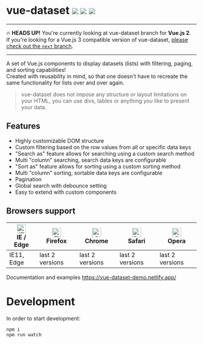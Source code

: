 # vue-dataset <a href="https://npm.im/vue-dataset"><img src="https://badgen.net/npm/v/vue-dataset"></a> ![](https://img.badgesize.io/kouts/vue-dataset/master/dist/umd/VueDataset.min.js.svg) ![](https://img.badgesize.io/kouts/vue-dataset/master/dist/umd/VueDataset.min.js.svg?compression=gzip)


---

:fire: **HEADS UP!** You're currently looking at vue-dataset branch for **Vue.js 2**.  
If you're looking for a Vue.js 3 compatible version of vue-dataset, [please check out the `next` branch](https://github.com/kouts/vue-dataset/tree/next).

---

A set of Vue.js components to display datasets (lists) with filtering, paging, and sorting capabilities!  
Created with reusability in mind, so that one doesn't have to recreate the same functionality for lists over and over again.

> vue-dataset does not impose any structure or layout limitations on your HTML, you can use divs, tables or anything you like to present your data.

## Features

- Highly customizable DOM structure
- Custom filtering based on the row values from all or specific data keys
- "Search as" feature allows for searching using a custom search method
- Multi "column" searching, search data keys are configurable
- "Sort as" feature allows for sorting using a custom sorting method
- Multi "column" sorting, sortable data keys are configurable
- Pagination
- Global search with debounce setting
- Easy to extend with custom components

## Browsers support

| [<img src="https://raw.githubusercontent.com/alrra/browser-logos/master/src/edge/edge_48x48.png" alt="IE / Edge" width="24px" height="24px" />](http://godban.github.io/browsers-support-badges/)<br/>IE / Edge | [<img src="https://raw.githubusercontent.com/alrra/browser-logos/master/src/firefox/firefox_48x48.png" alt="Firefox" width="24px" height="24px" />](http://godban.github.io/browsers-support-badges/)<br/>Firefox | [<img src="https://raw.githubusercontent.com/alrra/browser-logos/master/src/chrome/chrome_48x48.png" alt="Chrome" width="24px" height="24px" />](http://godban.github.io/browsers-support-badges/)<br/>Chrome | [<img src="https://raw.githubusercontent.com/alrra/browser-logos/master/src/safari/safari_48x48.png" alt="Safari" width="24px" height="24px" />](http://godban.github.io/browsers-support-badges/)<br/>Safari | [<img src="https://raw.githubusercontent.com/alrra/browser-logos/master/src/opera/opera_48x48.png" alt="Opera" width="24px" height="24px" />](http://godban.github.io/browsers-support-badges/)<br/>Opera |
| --------- | --------- | --------- | --------- | --------- |
| IE11, Edge| last 2 versions| last 2 versions| last 2 versions| last 2 versions

Documentation and examples
https://vue-dataset-demo.netlify.app/

# Development

In order to start development:

```sh
npm i
npm run watch
```